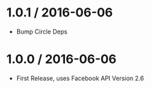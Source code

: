 
1.0.1 / 2016-06-06
==================

  * Bump Circle Deps


1.0.0 / 2016-06-06
==================

  * First Release, uses Facebook API Version 2.6
